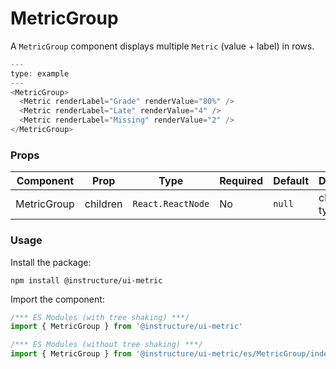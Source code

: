 # MetricGroup


A `MetricGroup` component displays multiple `Metric` (value + label) in rows.

```javascript
---
type: example
---
<MetricGroup>
  <Metric renderLabel="Grade" renderValue="80%" />
  <Metric renderLabel="Late" renderValue="4" />
  <Metric renderLabel="Missing" renderValue="2" />
</MetricGroup>
```


### Props

| Component | Prop | Type | Required | Default | Description |
|-----------|------|------|----------|---------|-------------|
| MetricGroup | children | `React.ReactNode` | No | `null` | children of type `Metric` |

### Usage

Install the package:

```shell
npm install @instructure/ui-metric
```

Import the component:

```javascript
/*** ES Modules (with tree shaking) ***/
import { MetricGroup } from '@instructure/ui-metric'

/*** ES Modules (without tree shaking) ***/
import { MetricGroup } from '@instructure/ui-metric/es/MetricGroup/index'
```

